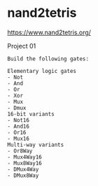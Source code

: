 # nand2tetris

https://www.nand2tetris.org/


Project 01

    Build the following gates:
    
    Elementary logic gates
    - Not
    - And
    - Or
    - Xor
    - Mux
    - Dmux
    16-bit variants
    - Not16
    - And16
    - Or16
    - Mux16
    Multi-way variants
    - Or8Way
    - Mux4Way16
    - Mux8Way16
    - DMux4Way
    - DMux8Way
